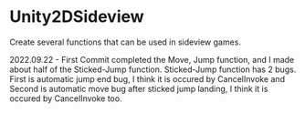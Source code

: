 # Unity2DSideview
 Create several functions that can be used in sideview games.

2022.09.22 - First Commit
 completed the Move, Jump function, and I made about half of the Sticked-Jump function.
 Sticked-Jump function has 2 bugs.
 First is automatic jump end bug, I think it is occured by CancelInvoke
 and Second is automatic move bug after sticked jump landing, I think it is occured by CancelInvoke too.